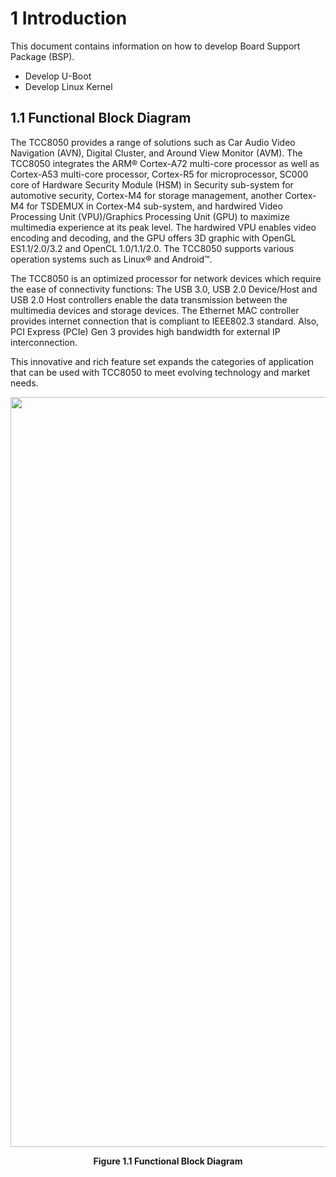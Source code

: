 # 1 Introduction

This document contains information on how to develop Board Support Package (BSP).

- Develop U-Boot
- Develop Linux Kernel

## 1.1 Functional Block Diagram

The TCC8050 provides a range of solutions such as Car Audio Video Navigation (AVN), Digital Cluster, and Around View Monitor (AVM). The TCC8050 integrates the ARM® Cortex-A72 multi-core processor as well as Cortex-A53 multi-core processor, Cortex-R5 for microprocessor, SC000 core of Hardware Security Module (HSM) in Security sub-system for automotive security, Cortex-M4 for storage management, another Cortex-M4 for TSDEMUX in Cortex-M4 sub-system, and hardwired Video Processing Unit (VPU)/Graphics Processing Unit (GPU) to maximize multimedia experience at its peak level. The hardwired VPU enables video encoding and decoding, and the GPU offers 3D graphic with OpenGL ES1.1/2.0/3.2 and OpenCL 1.0/1.1/2.0. The TCC8050 supports various operation systems such as Linux® and Android™.

The TCC8050 is an optimized processor for network devices which require the ease of connectivity functions: The USB 3.0, USB 2.0 Device/Host and USB 2.0 Host controllers enable the data transmission between the multimedia devices and storage devices. The Ethernet MAC controller provides internet connection that is compliant to IEEE802.3 standard. Also, PCI Express (PCIe) Gen 3 provides high bandwidth for external IP interconnection.

This innovative and rich feature set expands the categories of application that can be used with TCC8050 to meet evolving technology and market needs.

<p align="center">
    <img src="https://github.com/Topst-Dev/Documentation/assets/144076415/7e08afb9-6dff-4cca-8a58-21f13cae6d40" width="750" height="1200">
</p>
<p align="center"><strong>Figure 1.1 Functional Block Diagram</strong></p>
